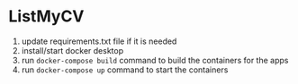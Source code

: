 # ListMyCV

1. update requirements.txt file if it is needed
2. install/start docker desktop
3. run `docker-compose build` command to build the containers for the apps
4. run `docker-compose up` command to start the containers
